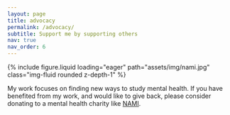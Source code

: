 ```yaml
---
layout: page
title: advocacy
permalink: /advocacy/
subtitle: Support me by supporting others
nav: true
nav_order: 6
---
```


{% include figure.liquid loading="eager" path="assets/img/nami.jpg" class="img-fluid rounded z-depth-1" %}

My work focuses on finding new ways to study mental health. If you have benefited from my work, and would like to give back, please consider donating to a mental health charity like [NAMI](https://www.nami.org/get-involved/donate-to-nami/).